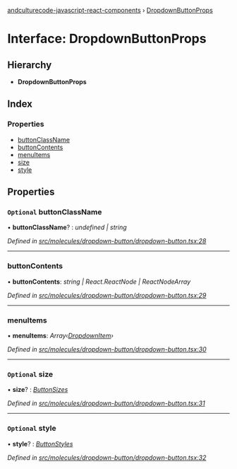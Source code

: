 [andculturecode-javascript-react-components](../README.md) › [DropdownButtonProps](dropdownbuttonprops.md)

# Interface: DropdownButtonProps

## Hierarchy

* **DropdownButtonProps**

## Index

### Properties

* [buttonClassName](dropdownbuttonprops.md#optional-buttonclassname)
* [buttonContents](dropdownbuttonprops.md#buttoncontents)
* [menuItems](dropdownbuttonprops.md#menuitems)
* [size](dropdownbuttonprops.md#optional-size)
* [style](dropdownbuttonprops.md#optional-style)

## Properties

### `Optional` buttonClassName

• **buttonClassName**? : *undefined | string*

*Defined in [src/molecules/dropdown-button/dropdown-button.tsx:28](https://github.com/AndcultureCode/AndcultureCode.JavaScript.React.Components/blob/d179e3a/src/molecules/dropdown-button/dropdown-button.tsx#L28)*

___

###  buttonContents

• **buttonContents**: *string | React.ReactNode | ReactNodeArray*

*Defined in [src/molecules/dropdown-button/dropdown-button.tsx:29](https://github.com/AndcultureCode/AndcultureCode.JavaScript.React.Components/blob/d179e3a/src/molecules/dropdown-button/dropdown-button.tsx#L29)*

___

###  menuItems

• **menuItems**: *Array‹[DropdownItem](dropdownitem.md)›*

*Defined in [src/molecules/dropdown-button/dropdown-button.tsx:30](https://github.com/AndcultureCode/AndcultureCode.JavaScript.React.Components/blob/d179e3a/src/molecules/dropdown-button/dropdown-button.tsx#L30)*

___

### `Optional` size

• **size**? : *[ButtonSizes](../enums/buttonsizes.md)*

*Defined in [src/molecules/dropdown-button/dropdown-button.tsx:31](https://github.com/AndcultureCode/AndcultureCode.JavaScript.React.Components/blob/d179e3a/src/molecules/dropdown-button/dropdown-button.tsx#L31)*

___

### `Optional` style

• **style**? : *[ButtonStyles](../enums/buttonstyles.md)*

*Defined in [src/molecules/dropdown-button/dropdown-button.tsx:32](https://github.com/AndcultureCode/AndcultureCode.JavaScript.React.Components/blob/d179e3a/src/molecules/dropdown-button/dropdown-button.tsx#L32)*
